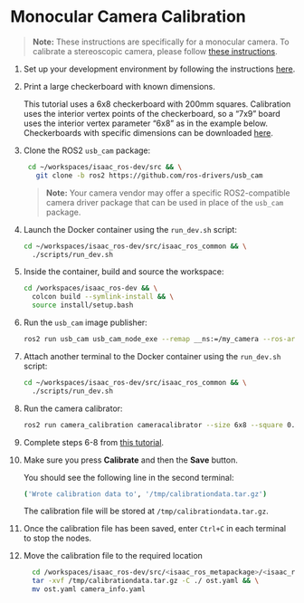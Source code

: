 # Monocular Camera Calibration

> **Note:** These instructions are specifically for a monocular camera. To calibrate a stereoscopic camera, please follow [these instructions](http://wiki.ros.org/camera_calibration).

1. Set up your development environment by following the instructions [here](./dev-env-setup.md).
2. Print a large checkerboard with known dimensions.
  
    This tutorial uses a 6x8 checkerboard with 200mm squares. Calibration uses the interior vertex points of the checkerboard, so a “7x9” board uses the interior vertex parameter “6x8” as in the example below. Checkerboards with specific dimensions can be downloaded [here](https://calib.io/pages/camera-calibration-pattern-generator).
3. Clone the ROS2 `usb_cam` package:

   ```bash
    cd ~/workspaces/isaac_ros-dev/src && \
      git clone -b ros2 https://github.com/ros-drivers/usb_cam
    ```

    > **Note:** Your camera vendor may offer a specific ROS2-compatible camera driver package that can be used in place of the `usb_cam` package.

4. Launch the Docker container using the `run_dev.sh` script:

    ```bash
    cd ~/workspaces/isaac_ros-dev/src/isaac_ros_common && \
      ./scripts/run_dev.sh
    ```

5. Inside the container, build and source the workspace:  

    ```bash
    cd /workspaces/isaac_ros-dev && \
      colcon build --symlink-install && \
      source install/setup.bash
    ```

6. Run the `usb_cam` image publisher:  

    ```bash
    ros2 run usb_cam usb_cam_node_exe --remap __ns:=/my_camera --ros-args -p framerate:=30.0 -p image_height:=720 -p image_width:=1280
    ```

7. Attach another terminal to the Docker container using the `run_dev.sh` script:

    ```bash
    cd ~/workspaces/isaac_ros-dev/src/isaac_ros_common && \
      ./scripts/run_dev.sh
    ```

8. Run the camera calibrator:

    ```bash
    ros2 run camera_calibration cameracalibrator --size 6x8 --square 0.20 image:=/my_camera/image_raw camera:=/my_camera
    ```

9. Complete steps 6-8 from [this tutorial](https://navigation.ros.org/tutorials/docs/camera_calibration.html).
10. Make sure you press **Calibrate** and then the **Save** button.

    You should see the following line in the second terminal:

    ```bash
    ('Wrote calibration data to', '/tmp/calibrationdata.tar.gz')
    ```

    The calibration file will be stored at `/tmp/calibrationdata.tar.gz`.
11. Once the calibration file has been saved, enter `Ctrl+C` in each terminal to stop the nodes.
12. Move the calibration file to the required location

    ```bash
      cd /workspaces/isaac_ros-dev/src/<isaac_ros_metapackage>/<isaac_ros_package>/config/ && \
      tar -xvf /tmp/calibrationdata.tar.gz -C ./ ost.yaml && \
      mv ost.yaml camera_info.yaml
    ```
